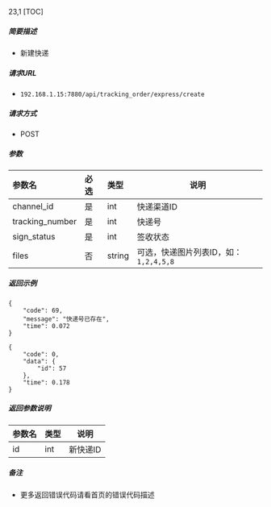 23,1
[TOC]

##### 简要描述

- 新建快递

##### 请求URL

- ` 192.168.1.15:7880/api/tracking_order/express/create `

##### 请求方式

- POST

##### 参数

| 参数名             | 必选 | 类型     | 说明                        |
|:----------------|:---|:-------|---------------------------|
| channel_id      | 是  | int    | 快递渠道ID                    |
| tracking_number | 是  | int    | 快递号                       |
| sign_status     | 是  | int    | 签收状态                      |
| files           | 否  | string | 可选，快递图片列表ID，如：`1,2,4,5,8` |

##### 返回示例

```
{
    "code": 69,
    "message": "快递号已存在",
    "time": 0.072
}
```

```
{
    "code": 0,
    "data": {
        "id": 57
    },
    "time": 0.178
}
```

##### 返回参数说明

| 参数名 | 类型  | 说明    |
|:----|:----|-------|
| id  | int | 新快递ID |

##### 备注

- 更多返回错误代码请看首页的错误代码描述





